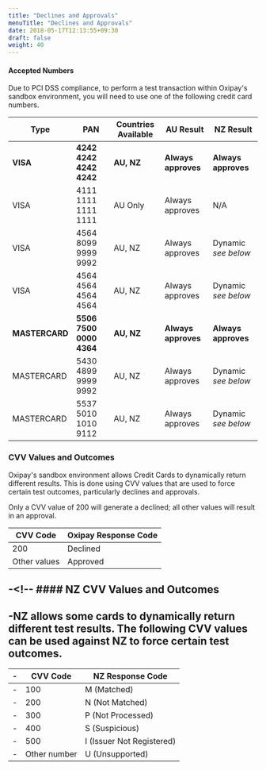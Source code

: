 ```yaml
---
title: "Declines and Approvals"
menuTitle: "Declines and Approvals"
date: 2018-05-17T12:13:55+09:30
draft: false
weight: 40
---
```


#### Accepted Numbers
Due to PCI DSS compliance, to perform a test transaction within Oxipay's sandbox environment, you will need to use one of the following credit card numbers.

|Type|PAN|Countries Available|AU Result|NZ Result|
|----|---|-------------------|---------|---------|
|**VISA**|**4242 4242 4242 4242**|**AU, NZ**|**Always approves**|**Always approves**|
|VISA|4111 1111 1111 1111|AU Only|Always approves|N/A|
|VISA|4564 8099 9999 9992|AU, NZ|Always approves|Dynamic _see below_|
|VISA|4564 4564 4564 4564|AU, NZ|Always approves|Dynamic _see below_|
|**MASTERCARD**|**5506 7500 0000 4364**|**AU, NZ**|**Always approves**|**Always approves**|
|MASTERCARD|5430 4899 9999 9992|AU, NZ|Always approves|Dynamic _see below_|
|MASTERCARD|5537 5010 1010 9112|AU, NZ|Always approves|Dynamic _see below_|

### CVV Values and Outcomes

Oxipay's sandbox environment allows Credit Cards to dynamically return different results. This is done using CVV values that are used to force certain test outcomes, particularly declines and approvals.

Only a CVV value of 200 will generate a declined; all other values will result in an approval.

|CVV Code|Oxipay Response Code|
|--------|-----------------|
|200|Declined|
|Other values|Approved|

-<!-- #### NZ CVV Values and Outcomes		
 -		
 -NZ allows some cards to dynamically return different test results. The following CVV values can be used against NZ to force certain test outcomes.		
 -		
 -|CVV Code|NZ Response Code|		
 -|--------|-----------------|		
 -|100|M (Matched)|		
 -|200|N (Not Matched)|		
 -|300|P (Not Processed)|		
 -|400|S (Suspicious)|		
 -|500|I (Issuer Not Registered)|		
 -|Other number|U (Unsupported)| -->
